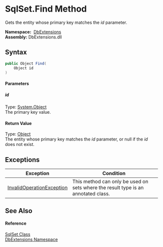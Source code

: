 SqlSet.Find Method
==================
Gets the entity whose primary key matches the *id* parameter.

  **Namespace:**  [DbExtensions][1]  
  **Assembly:** DbExtensions.dll

Syntax
------

```csharp
public Object Find(
	Object id
)
```

#### Parameters

##### *id*
Type: [System.Object][2]  
The primary key value.

#### Return Value
Type: [Object][2]  
 The entity whose primary key matches the *id* parameter, or null if the *id* does not exist. 

Exceptions
----------

Exception                      | Condition                                                                         
------------------------------ | --------------------------------------------------------------------------------- 
[InvalidOperationException][3] | This method can only be used on sets where the result type is an annotated class. 


See Also
--------

#### Reference
[SqlSet Class][4]  
[DbExtensions Namespace][1]  

[1]: ../README.md
[2]: http://msdn.microsoft.com/en-us/library/e5kfa45b
[3]: http://msdn.microsoft.com/en-us/library/2asft85a
[4]: README.md
